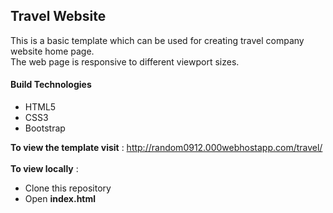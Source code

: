 ## Travel Website

This is a basic template which can be used for creating travel company website home page.</br>
The web page is responsive to different viewport sizes.


#### Build Technologies

- HTML5
- CSS3
- Bootstrap

**To view the template visit** : http://random0912.000webhostapp.com/travel/</br></br>
**To view locally** : <ul><li>Clone this repository</li><li>Open **index.html**</li></ul>
